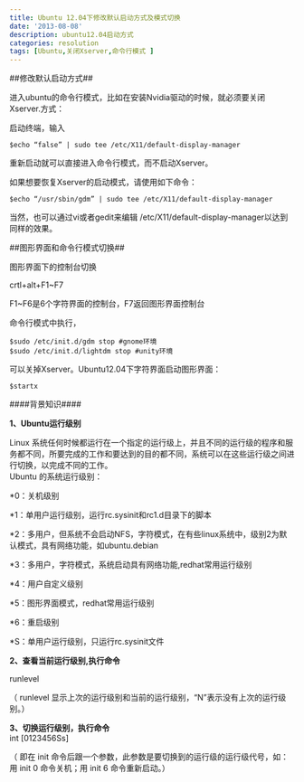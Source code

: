 ```yaml
---
title: Ubuntu 12.04下修改默认启动方式及模式切换
date: '2013-08-08'
description: ubuntu12.04启动方式
categories: resolution
tags: [Ubuntu,关闭Xserver,命令行模式 ]
---
```


##修改默认启动方式##

进入ubuntu的命令行模式，比如在安装Nvidia驱动的时候，就必须要关闭Xserver.方式：

启动终端，输入

    $echo “false” | sudo tee /etc/X11/default-display-manager

重新启动就可以直接进入命令行模式，而不启动Xserver。

如果想要恢复Xserver的启动模式，请使用如下命令：

    $echo “/usr/sbin/gdm” | sudo tee /etc/X11/default-display-manager

当然，也可以通过vi或者gedit来编辑 /etc/X11/default-display-manager以达到同样的效果。


##图形界面和命令行模式切换##

图形界面下的控制台切换 

crtl+alt+F1~F7

F1~F6是6个字符界面的控制台，F7返回图形界面控制台

命令行模式中执行，

    $sudo /etc/init.d/gdm stop #gnome环境
    $sudo /etc/init.d/lightdm stop #unity环境

可以关掉Xserver。Ubuntu12.04下字符界面启动图形界面：

    $startx
    
    
####背景知识####

**1、Ubuntu运行级别** 

Linux 系统任何时候都运行在一个指定的运行级上，并且不同的运行级的程序和服务都不同，所要完成的工作和要达到的目的都不同，系统可以在这些运行级之间进行切换，以完成不同的工作。    
Ubuntu 的系统运行级别：

*0：关机级别   

*1：单用户运行级别，运行rc.sysinit和rc1.d目录下的脚本

*2：多用户，但系统不会启动NFS，字符模式，在有些linux系统中，级别2为默认模式，具有网络功能，如ubuntu.debian   

*3：多用户，字符模式，系统启动具有网络功能,redhat常用运行级别    

*4：用户自定义级别    

*5：图形界面模式，redhat常用运行级别  

*6：重启级别    

*S：单用户运行级别，只运行rc.sysinit文件    

**2、查看当前运行级别,执行命令**

runlevel  

（ runlevel 显示上次的运行级别和当前的运行级别，“N”表示没有上次的运行级别。）    

**3、切换运行级别，执行命令**   
int [0123456Ss]    

（ 即在 init 命令后跟一个参数，此参数是要切换到的运行级的运行级代号，如：用 init 0 命令关机；用 init 6 命令重新启动。）

